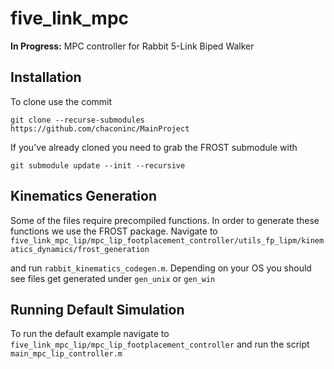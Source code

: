 # five_link_mpc
**In Progress:** MPC controller for Rabbit 5-Link Biped Walker

## Installation
To clone use the commit
```
git clone --recurse-submodules https://github.com/chaconinc/MainProject
```
If you've already cloned you need to grab the FROST submodule with 
```
git submodule update --init --recursive
```

## Kinematics Generation
Some of the files require precompiled functions. In order to generate these functions we use the FROST package. Navigate to 
``five_link_mpc_lip/mpc_lip_footplacement_controller/utils_fp_lipm/kinematics_dynamics/frost_generation``

and run `rabbit_kinematics_codegen.m`. Depending on your OS you should see files get generated under `gen_unix` or `gen_win`

## Running Default Simulation
To run the default example navigate to `five_link_mpc_lip/mpc_lip_footplacement_controller` and run the script `main_mpc_lip_controller.m`
